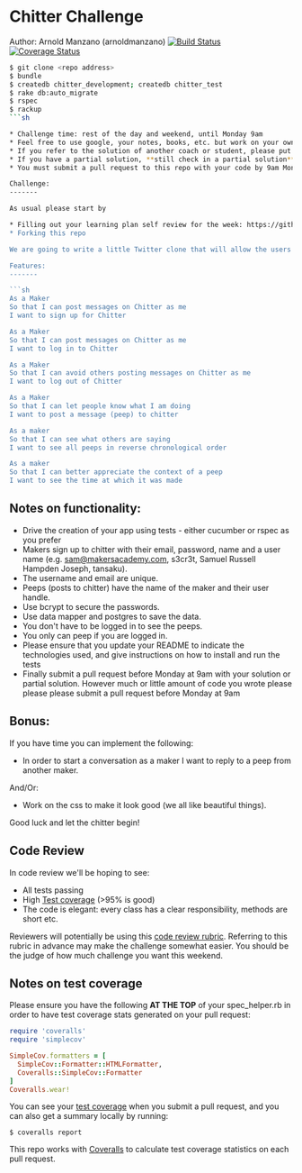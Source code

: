 Chitter Challenge
=================
Author: Arnold Manzano (arnoldmanzano)
[![Build Status](https://travis-ci.org/arnoldmanzano/chitter-challenge.svg?branch=master)](https://travis-ci.org/arnoldmanzano/chitter-challenge)
[![Coverage Status](https://coveralls.io/repos/github/arnoldmanzano/chitter-challenge/badge.svg?branch=master)](https://coveralls.io/github/arnoldmanzano/chitter-challenge?branch=master)

```sh
$ git clone <repo address>
$ bundle
$ createdb chitter_development; createdb chitter_test
$ rake db:auto_migrate
$ rspec
$ rackup
```sh

* Challenge time: rest of the day and weekend, until Monday 9am
* Feel free to use google, your notes, books, etc. but work on your own
* If you refer to the solution of another coach or student, please put a link to that in your README
* If you have a partial solution, **still check in a partial solution**
* You must submit a pull request to this repo with your code by 9am Monday morning

Challenge:
-------

As usual please start by

* Filling out your learning plan self review for the week: https://github.com/makersacademy/learning_plan (if you haven't already)
* Forking this repo

We are going to write a little Twitter clone that will allow the users to post messages to a public stream.

Features:
-------

```sh
As a Maker
So that I can post messages on Chitter as me
I want to sign up for Chitter

As a Maker
So that I can post messages on Chitter as me
I want to log in to Chitter

As a Maker
So that I can avoid others posting messages on Chitter as me
I want to log out of Chitter

As a Maker
So that I can let people know what I am doing  
I want to post a message (peep) to chitter

As a maker
So that I can see what others are saying  
I want to see all peeps in reverse chronological order

As a maker
So that I can better appreciate the context of a peep
I want to see the time at which it was made
```

Notes on functionality:
------

* Drive the creation of your app using tests - either cucumber or rspec as you prefer
* Makers sign up to chitter with their email, password, name and a user name (e.g. sam@makersacademy.com, s3cr3t, Samuel Russell Hampden Joseph, tansaku).
* The username and email are unique.
* Peeps (posts to chitter) have the name of the maker and their user handle.
* Use bcrypt to secure the passwords.
* Use data mapper and postgres to save the data.
* You don't have to be logged in to see the peeps.
* You only can peep if you are logged in.
* Please ensure that you update your README to indicate the technologies used, and give instructions on how to install and run the tests
* Finally submit a pull request before Monday at 9am with your solution or partial solution.  However much or little amount of code you wrote please please please submit a pull request before Monday at 9am

Bonus:
-----

If you have time you can implement the following:

* In order to start a conversation as a maker I want to reply to a peep from another maker.

And/Or:

* Work on the css to make it look good (we all like beautiful things).

Good luck and let the chitter begin!

Code Review
-----------

In code review we'll be hoping to see:

* All tests passing
* High [Test coverage](https://github.com/makersacademy/course/blob/master/pills/test_coverage.md) (>95% is good)
* The code is elegant: every class has a clear responsibility, methods are short etc.

Reviewers will potentially be using this [code review rubric](docs/review.md).  Referring to this rubric in advance may make the challenge somewhat easier.  You should be the judge of how much challenge you want this weekend.

Notes on test coverage
----------------------

Please ensure you have the following **AT THE TOP** of your spec_helper.rb in order to have test coverage stats generated
on your pull request:

```ruby
require 'coveralls'
require 'simplecov'

SimpleCov.formatters = [
  SimpleCov::Formatter::HTMLFormatter,
  Coveralls::SimpleCov::Formatter
]
Coveralls.wear!
```

You can see your [test coverage](https://github.com/makersacademy/course/blob/master/pills/test_coverage.md) when you submit a pull request, and you can also get a summary locally by running:

```
$ coveralls report
```

This repo works with [Coveralls](https://coveralls.io/) to calculate test coverage statistics on each pull request.

